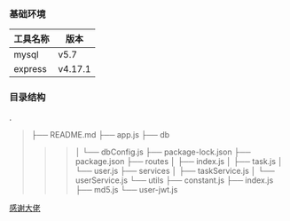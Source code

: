 ### 基础环境



| 工具名称 | 版本    |
| -------- | ------- |
| mysql    | v5.7    |
| express  | v4.17.1 |



### 目录结构
.
>├── README.md
>├── app.js
>├── db
>>>│   └── dbConfig.js
├── package-lock.json
├── package.json
├── routes
│   ├── index.js
│   ├── task.js
│   └── user.js
├── services
│   ├── taskService.js
│   └── userService.js
└── utils
    ├── constant.js
    ├── index.js
    ├── md5.js
    └── user-jwt.js




[感谢大佬](https://juejin.im/post/6844904198551666701#heading-16)

